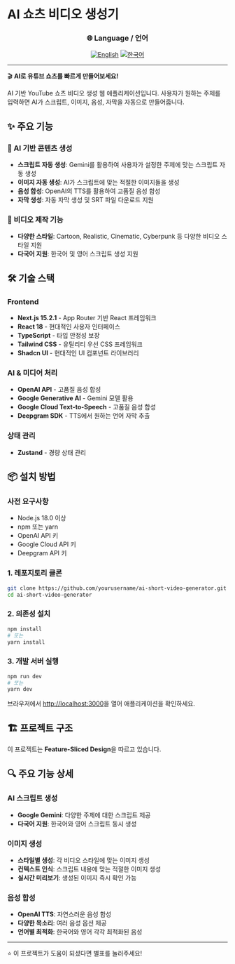 # AI 쇼츠 비디오 생성기

<div align="center">

### 🌐 Language / 언어

[![English](https://img.shields.io/badge/Language-English-blue?style=for-the-badge)](README.md)
[![한국어](https://img.shields.io/badge/Language-한국어-red?style=for-the-badge)](README.ko.md)

</div>

---

🎬 **AI로 유튜브 쇼츠를 빠르게 만들어보세요!**

AI 기반 YouTube 쇼츠 비디오 생성 웹 애플리케이션입니다. 사용자가 원하는 주제를 입력하면 AI가 스크립트, 이미지, 음성, 자막을 자동으로 만들어줍니다.

## ✨ 주요 기능

### 🤖 AI 기반 콘텐츠 생성

- **스크립트 자동 생성**: Gemini를 활용하여 사용자가 설정한 주제에 맞는 스크립트 자동 생성
- **이미지 자동 생성**: AI가 스크립트에 맞는 적절한 이미지들을 생성
- **음성 합성**: OpenAI의 TTS를 활용하여 고품질 음성 합성
- **자막 생성**: 자동 자막 생성 및 SRT 파일 다운로드 지원

### 🎥 비디오 제작 기능

- **다양한 스타일**: Cartoon, Realistic, Cinematic, Cyberpunk 등 다양한 비디오 스타일 지원
- **다국어 지원**: 한국어 및 영어 스크립트 생성 지원

## 🛠 기술 스택

### Frontend

- **Next.js 15.2.1** - App Router 기반 React 프레임워크
- **React 18** - 현대적인 사용자 인터페이스
- **TypeScript** - 타입 안정성 보장
- **Tailwind CSS** - 유틸리티 우선 CSS 프레임워크
- **Shadcn UI** - 현대적인 UI 컴포넌트 라이브러리

### AI & 미디어 처리

- **OpenAI API** - 고품질 음성 합성
- **Google Generative AI** - Gemini 모델 활용
- **Google Cloud Text-to-Speech** - 고품질 음성 합성
- **Deepgram SDK** - TTS에서 원하는 언어 자막 추출

### 상태 관리

- **Zustand** - 경량 상태 관리

## 📦 설치 방법

### 사전 요구사항

- Node.js 18.0 이상
- npm 또는 yarn
- OpenAI API 키
- Google Cloud API 키
- Deepgram API 키

### 1. 레포지토리 클론

```bash
git clone https://github.com/yourusername/ai-short-video-generator.git
cd ai-short-video-generator
```

### 2. 의존성 설치

```bash
npm install
# 또는
yarn install
```

### 3. 개발 서버 실행

```bash
npm run dev
# 또는
yarn dev
```

브라우저에서 [http://localhost:3000](http://localhost:3000)을 열어 애플리케이션을 확인하세요.

## 🏗 프로젝트 구조

이 프로젝트는 **Feature-Sliced Design**을 따르고 있습니다.

## 🔍 주요 기능 상세

### AI 스크립트 생성

- **Google Gemini**: 다양한 주제에 대한 스크립트 제공
- **다국어 지원**: 한국어와 영어 스크립트 동시 생성

### 이미지 생성

- **스타일별 생성**: 각 비디오 스타일에 맞는 이미지 생성
- **컨텍스트 인식**: 스크립트 내용에 맞는 적절한 이미지 생성
- **실시간 미리보기**: 생성된 이미지 즉시 확인 가능

### 음성 합성

- **OpenAI TTS**: 자연스러운 음성 합성
- **다양한 목소리**: 여러 음성 옵션 제공
- **언어별 최적화**: 한국어와 영어 각각 최적화된 음성

---

⭐ 이 프로젝트가 도움이 되셨다면 별표를 눌러주세요!
